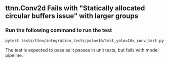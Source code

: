 ## ttnn.Conv2d Fails with "Statically allocated circular buffers issue" with larger groups

### Run the following command to run the test
```
pytest tests/ttnn/integration_tests/yolov10/test_yolov10x_conv_test.py
```

The test is expected to pass as it passes in unit tests, but fails with model pipeline.
